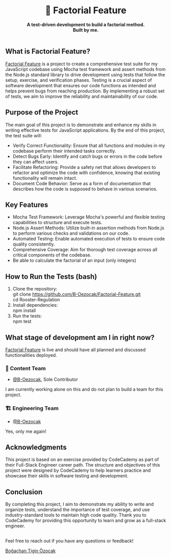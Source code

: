 <!-- markdownlint-disable MD041 MD002 -->
<div align="center">
  <h1>📕 Factorial Feature</h1>
  <strong>A test-driven development to build a factorial method.</strong><br>
  <strong>Built by me.</strong>
</div>
<br>

## What is Factorial Feature?

[Factorial Feature](https://github.com/B-Oezocak/Factorial-Feature) is a project to create a comprehensive test suite for my JavaScript codebase using Mocha test framework and assert methods from the Node.js standard library to drive development using tests that follow the setup, exercise, and verification phases. Testing is a crucial aspect of software development that ensures our code functions as intended and helps prevent bugs from reaching production. By implementing a robust set of tests, we aim to improve the reliability and maintainability of our code.

## Purpose of the Project

The main goal of this project is to demonstrate and enhance my skills in writing effective tests for JavaScript applications. By the end of this project, the test suite will:

- Verify Correct Functionality: Ensure that all functions and modules in my codebase perform their intended tasks correctly.
- Detect Bugs Early: Identify and catch bugs or errors in the code before they can affect users.
- Facilitate Refactoring: Provide a safety net that allows developers to refactor and optimize the code with confidence, knowing that existing functionality will remain intact.
- Document Code Behavior: Serve as a form of documentation that describes how the code is supposed to behave in various scenarios.

## Key Features

- Mocha Test Framework: Leverage Mocha's powerful and flexible testing capabilities to structure and execute tests.
- Node.js Assert Methods: Utilize built-in assertion methods from Node.js to perform various checks and validations on our code.
- Automated Testing: Enable automated execution of tests to ensure code quality consistently.
- Comprehensive Coverage: Aim for thorough test coverage across all critical components of the codebase.
- Be able to calculate the factorial of an input (only integers)

## How to Run the Tests (bash)
1. Clone the repository: <br>
  git clone https://github.com/B-Oezocak/Factorial-Feature.git <br>
  cd Rooster-Regulation
2. Install dependencies: <br>
  npm install
3. Run the tests: <br>
  npm test

## What stage of development am I in right now?

[Factorial Feature](https://github.com/B-Oezocak/Factorial-Feature) is live and should have all planned and discussed functionalities deployed.

### 📝 Content Team

- [@B-Oezocak](https://github.com/B-Oezocak), Sole Contributor

I am currently working alone on this and do not plan to build a team for this project.

### 🏗 Engineering Team

- [@B-Oezocak](https://github.com/B-Oezocak)

Yes, only me again!

## Acknowledgments

This project is based on an exercise provided by CodeCademy as part of their Full-Stack Engineer career path. The structure and objectives of this project were designed by CodeCademy to help learners practice and showcase their skills in software testing and development.

## Conclusion

By completing this project, I aim to demonstrate my ability to write and organize tests, understand the importance of test coverage, and use industry-standard tools to maintain high code quality. Thank you to CodeCademy for providing this opportunity to learn and grow as a full-stack engineer.

##

Feel free to reach out if you have any questions or feedback!

[Boğaçhan Tigin Özocak](https://www.linkedin.com/in/bogachan-oezocak/)